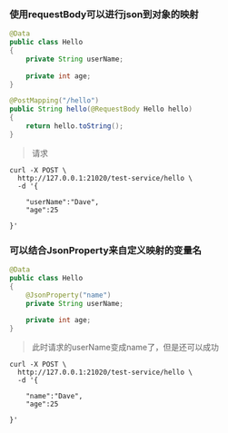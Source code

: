 

### 使用requestBody可以进行json到对象的映射

```java
@Data
public class Hello
{
    private String userName;
    
    private int age;
}
```

```java
@PostMapping("/hello")
public String hello(@RequestBody Hello hello)
{
	return hello.toString();
}
```

> 请求
```curl
curl -X POST \
  http://127.0.0.1:21020/test-service/hello \
  -d '{
	
	"userName":"Dave",
	"age":25
	
}'
```

### 可以结合JsonProperty来自定义映射的变量名

```java
@Data
public class Hello
{
    @JsonProperty("name")
    private String userName;
    
    private int age;
}
```

> 此时请求的userName变成name了，但是还可以成功
```
curl -X POST \
  http://127.0.0.1:21020/test-service/hello \
  -d '{
	
	"name":"Dave",
	"age":25
	
}'
```
